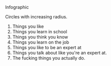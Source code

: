 Infographic

Circles with increasing radius.

1. Things you like
2. Things you learn in school
3. Things you think you know
4. Things you learn on the job
5. Things you like to be an expert at
6. Things you talk about like you're an expert at.
7. The fucking things you actually do.